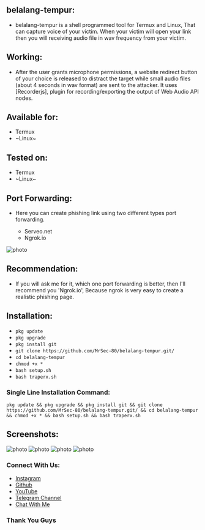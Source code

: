 ## belalang-tempur:
+ belalang-tempur is a shell programmed tool for Termux and Linux, That can capture voice of your victim. When your victim will open your link then you will receiving audio file in wav frequency from your victim.

## Working:
+ After the user grants microphone permissions, a website redirect button of your choice is released to distract the target while small audio files (about 4 seconds in wav format) are sent to the attacker. It uses [Recorderjs], plugin for recording/exporting the output of Web Audio API nodes.

## Available for:
+ Termux
+ ~Linux~

## Tested on:
+ Termux
+ ~Linux~

## Port Forwarding:
+ Here you can create phishing link using two different types port forwarding.

    + Serveo.net
    + Ngrok.io

![photo](https://github.com/MrSec-80/belalang-tempur/blob/main/img/firstlook.jpg)

## Recommendation:
+ If you will ask me for it, which one port forwarding is better, then I'll recommend you 'Ngrok.io', Because ngrok is very easy to create a realistic phishing page.

## Installation:
+ ``` pkg update ```
+ ``` pkg upgrade ```
+ ``` pkg install git ```
+ ``` git clone https://github.com/MrSec-80/belalang-tempur.git/ ```
+ ``` cd belalang-tempur ```
+ ``` chmod +x * ```
+ ``` bash setup.sh ```
+ ``` bash traperx.sh ```

### Single Line Installation Command:

``` 
pkg update && pkg upgrade && pkg install git && git clone https://github.com/MrSec-80/belalang-tempur.git/ && cd belalang-tempur && chmod +x * && bash setup.sh && bash traperx.sh 
```

## Screenshots:

![photo](https://github.com/MrSec-80/belalang-tempur/blob/main/img/link.jpg)
![photo](https://github.com/MrSec-80/belalang-tempur/blob/main/img/about.jpg)
![photo](https://github.com/MrSec-80/belalang-tempur/blob/main/img/audiofile.jpg)
![photo](https://github.com/MrSec-80/belalang-tempur/blob/main/img/setup.jpg)

### Connect With Us:

+ [Instagram](https://instagram.com/0hacker_x0/)
+ [Github](https://github.com/MrSec-80/)
+ [YouTube](https://youtube.com/@Technolex/)
+ [Telegram Channel](https://t.me/hackwithalex/)
+ [Chat With Me](https://wa.me/+917488159482)

### Thank You Guys
